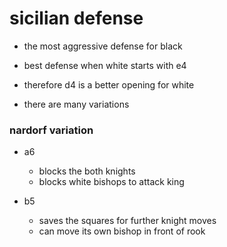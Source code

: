 # sicilian defense

- the most aggressive defense for black

- best defense when white starts with e4

- therefore d4 is a better opening for white

* there are many variations

### nardorf variation

- a6
  - blocks the both knights
  - blocks white bishops to attack king

- b5
  - saves the squares for further knight moves
  - can move its own bishop in front of rook
